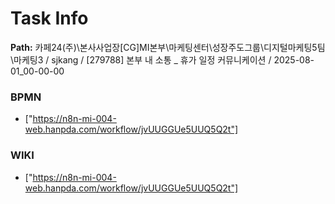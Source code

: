 # Task Info

**Path:** 카페24(주)\본사사업장\[CG]MI본부\마케팅센터\성장주도그룹\디지털마케팅5팀\마케팅3 / sjkang / [279788] 본부 내 소통 _ 휴가 일정 커뮤니케이션 / 2025-08-01_00-00-00

### BPMN
- ["https://n8n-mi-004-web.hanpda.com/workflow/jvUUGGUe5UUQ5Q2t"]

### WIKI
- ["https://n8n-mi-004-web.hanpda.com/workflow/jvUUGGUe5UUQ5Q2t"]

